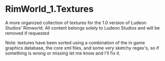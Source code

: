 # RimWorld_1.Textures
A more organized collection of textures for the 1.0 version of Ludeon Studios' Rimworld. All content belongs solely to Ludeon Studios and will be removed if requested

Note: textures have been sorted using a combination of the in game graphics database, the core xml files, and some very sketchy regex's, so if something is wrong or missing let me know and I'll fix it.
